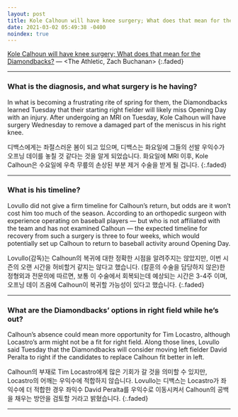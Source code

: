```yaml
---
layout: post
title: Kole Calhoun will have knee surgery; What does that mean for the Diamondbacks?
date: 2021-03-02 05:49:38 -0400
noindex: true
---
```


[Kole Calhoun will have knee surgery; What does that mean for the Diamondbacks?](https://www.mlb.com/news/ichiro-suzuki-mike-cameron-play-in-sim-game) &mdash; <The Athletic, Zach Buchanan>
{:.faded}

---

### What is the diagnosis, and what surgery is he having?

In what is becoming a frustrating rite of spring for them, the Diamondbacks learned Tuesday that their starting right fielder will likely miss Opening Day with an injury. After undergoing an MRI on Tuesday, Kole Calhoun will have surgery Wednesday to remove a damaged part of the meniscus in his right knee.

디백스에게는 좌절스러운 봄이 되고 있으며, 디백스는 화요일에 그들의 선발 우익수가 오프닝 데이를 놓칠 것 같다는 것을 알게 되었습니다. 화요일에 MRI 이후, Kole Calhoun은 수요일에 우측 무릎의 손상된 부분 제거 수술을 받게 될 겁니다.
{:.faded}

---

### What is his timeline?
Lovullo did not give a firm timeline for Calhoun’s return, but odds are it won’t cost him too much of the season. According to an orthopedic surgeon with experience operating on baseball players — but who is not affiliated with the team and has not examined Calhoun — the expected timeline for recovery from such a surgery is three to four weeks, which would potentially set up Calhoun to return to baseball activity around Opening Day.

Lovullo(감독)는 Calhoun의 복귀에 대한 정확한 시점을 알려주지는 않았지만, 이번 시즌의 오랜 시간을 허비할거 같지는 않다고 했습니다. (칼훈의 수술을 담당하지 않은)한 정형외과 전문의에 따르면, 보통 이 수술에서 회복되는데 예상되는 시간은 3-4주 이며, 오프닝 데이 즈음에 Calhoun이 복귀할 가능성이 있다고 했습니다.
{:.faded}

---

### What are the Diamondbacks’ options in right field while he’s out?
Calhoun’s absence could mean more opportunity for Tim Locastro, although Locastro’s arm might not be a fit for right field. Along those lines, Lovullo said Tuesday that the Diamondbacks will consider moving left fielder David Peralta to right if the candidates to replace Calhoun fit better in left.

Calhoun의 부재로 Tim Locastro에게 많은 기회가 갈 것을 의미할 수 있지만, Locastro의 어깨는 우익수에 적합하지 않습니다. Lovullo는 디백스는 Locastro가 좌익수에 더 적합한 경우 좌익수 David Peralta를 우익수로 이동시켜서 Calhoun의 공백을 채우는 방안을 검토할 거라고 밝혔습니다.
{:.faded}

---

